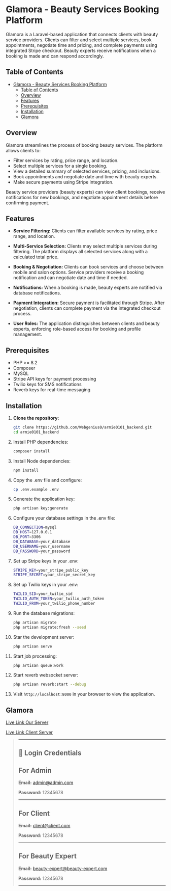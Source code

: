 # Glamora - Beauty Services Booking Platform

Glamora is a Laravel-based application that connects clients with beauty service providers. Clients can filter and select multiple services, book appointments, negotiate time and pricing, and complete payments using integrated Stripe checkout. Beauty experts receive notifications when a booking is made and can respond accordingly.

## Table of Contents

- [Glamora - Beauty Services Booking Platform](#glamora---beauty-services-booking-platform)
  - [Table of Contents](#table-of-contents)
  - [Overview](#overview)
  - [Features](#features)
  - [Prerequisites](#prerequisites)
  - [Installation](#installation)
  - [Glamora](#glamora)

## Overview

Glamora streamlines the process of booking beauty services. The platform allows clients to:

- Filter services by rating, price range, and location.
- Select multiple services for a single booking.
- View a detailed summary of selected services, pricing, and inclusions.
- Book appointments and negotiate date and time with beauty experts.
- Make secure payments using Stripe integration.

Beauty service providers (beauty experts) can view client bookings, receive notifications for new bookings, and negotiate appointment details before confirming payment.

## Features

- **Service Filtering:**
  Clients can filter available services by rating, price range, and location.

- **Multi-Service Selection:**
  Clients may select multiple services during filtering. The platform displays all selected services along with a calculated total price.

- **Booking & Negotiation:**
  Clients can book services and choose between mobile and salon options. Service providers receive a booking notification and can negotiate date and time if needed.

- **Notifications:**
  When a booking is made, beauty experts are notified via database notifications.

- **Payment Integration:**
  Secure payment is facilitated through Stripe. After negotiation, clients can complete payment via the integrated checkout process.

- **User Roles:**
  The application distinguishes between clients and beauty experts, enforcing role-based access for booking and profile management.

## Prerequisites

- PHP >= 8.2
- Composer
- MySQL
- Stripe API keys for payment processing
- Twilio keys for SMS notifications
- Reverb keys for real-time messaging

## Installation

1. **Clone the repository:**

   ```bash
   git clone https://github.com/Webgenius0/armie0101_backend.git
   cd armie0101_backend
   ```

2. Install PHP dependencies:

    ```bash
    composer install
    ```

3. Install Node dependencies:

    ```bash
    npm install
    ```

4. Copy the .env file and configure:

    ```bash
    cp .env.example .env
    ```

5. Generate the application key:

    ```bash
    php artisan key:generate
    ```

6. Configure your database settings in the .env file:

    ```bash
    DB_CONNECTION=mysql
    DB_HOST=127.0.0.1
    DB_PORT=3306
    DB_DATABASE=your_database
    DB_USERNAME=your_username
    DB_PASSWORD=your_password
    ```

7. Set up Stripe keys in your .env:

    ```bash
    STRIPE_KEY=your_stripe_public_key
    STRIPE_SECRET=your_stripe_secret_key
    ```

8. Set up Twilio keys in your .env:

    ```bash
    TWILIO_SID=your_twilio_sid
    TWILIO_AUTH_TOKEN=your_twilio_auth_token
    TWILIO_FROM=your_twilio_phone_number
    ```

9. Run the database migrations:

    ```bash
    php artisan migrate
    php artisan migrate:fresh --seed
    ```

10. Star the development server:

    ```bash
    php artisan serve
    ```

11. Start job processing:

    ```bash
    php artisan queue:work
    ```

12. Start reverb websocket server:

    ```bash
    php artisan reverb:start --debug
    ```

13. Visit `http://localhost:8000` in your browser to view the application.

## Glamora

[Live Link Our Server](https://armie0101.softvencefsd.xyz)

[Live Link Client Server](https://glamora.au)

> ---
>
> ## 🔑 Login Credentials
>
>
> ## For Admin
>
> **Email:** <admin@admin.com>
>
> **Password:** 12345678
>
> ---
>
> ## For Client
>
> **Email:** <client@client.com>
>
> **Password:** 12345678
>
> ---
>
> ## For Beauty Expert
>
> **Email:** <beauty-expert@beauty-expert.com>
>
> **Password:** 12345678
>
> ---
